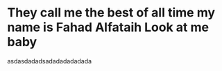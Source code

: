 # They call me the best of all time my name is Fahad Alfataih Look at me baby 


asdasdadadsadadadadadada